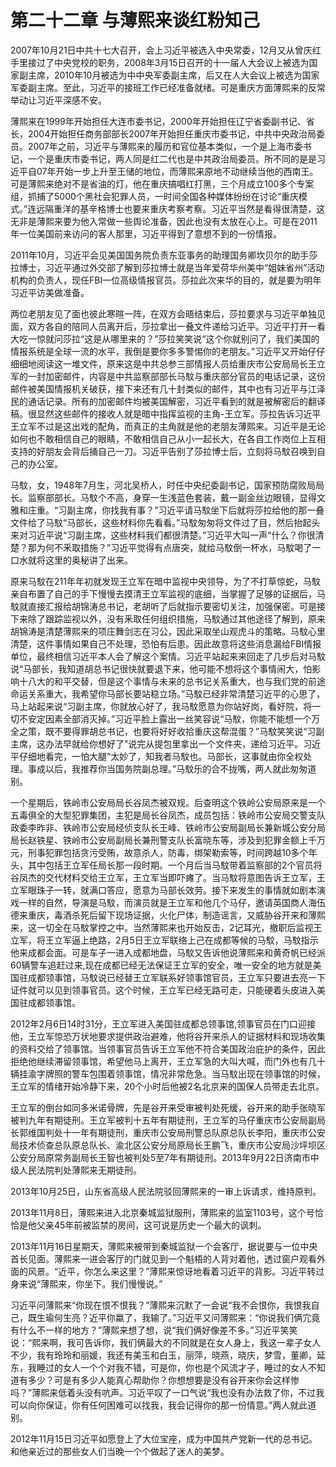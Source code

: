 # 第二十二章 与薄熙来谈红粉知己

2007年10月21日中共十七大召开，会上习近平被选入中央常委，12月又从曾庆红手里接过了中央党校的职务，2008年3月15日召开的十一届人大会议上被选为国家副主席，2010年10月被选为中中央军委副主席，后又在人大会议上被选为国家军委副主席。至此，习近平的接班工作已经准备就绪。可是重庆方面薄熙来的反常举动让习近平深感不安。

薄熙来在1999年开始担任大连市委书记，2000年开始担任辽宁省委副书记、省长，2004开始担任商务部部长2007年开始担任重庆市委书记，中共中央政治局委员。2007年之前，习近平与薄熙来的履历和官位基本类似，一个是上海市委书记，一个是重庆市委书记，两人同是红二代也是中共政治局委员。所不同的是是习近平自07年开始一步上升至王储的地位，而薄熙来原地不动继续当他的西南王。可是薄熙来绝对不是省油的灯，他在重庆搞唱红打黑，三个月成立100多个专案组，抓捕了5000个黑社会犯罪人员，一时间全国各种媒体纷纷在讨论“重庆模式。”连远隔重洋的基辛格博士也要来重庆考察考察。习近平当然是看得很清楚，这无非是薄熙来要为他入常做一些舆论准备，因此也没有太放在心上。可是在2011年一位美国前来访问的客人那里，习近平得到了意想不到的一份情报。

2011年10月，习近平会见美国国务院负责东亚事务的助理国务卿坎贝尔的助手莎拉博士，习近平通过外交部了解到莎拉博士就是当年爱荷华州美中“姐妹省州”活动机构的负责人，现任FBI—位高级情报官员。莎拉此次来华的目的，就是要为明年习近平访美做准备。

两位老朋友见了面也彼此寒暄一阵，在双方会晤结束后，莎拉要求与习近平单独见面，双方各自的陪同人员离开后，莎拉拿出一叠文件递给习近平。习近平打开一看大吃一惊就问莎拉“这是从哪里来的？”莎拉笑笑说“这个你就别问了，我们美国的情报系统是全球一流的水平，我倒是要你多多警惕你的老朋友。”习近平又开始仔仔细细地阅读这一堆文件，原来这是中共总参三部情报人员给重庆市公安局局长王立军的一封加密邮件，内容是中共监察部部长马馼与重庆部分官员的电话记录，这份邮件被美国情报机关破获，接下来还有几十封类似的邮件，其中也有习近平与江泽民的通话记录。所有的加密邮件均被美国解密，习近平看到的就是被解密后的翻译稿。很显然这些邮件的接收人就是暗中指挥监视的主角-王立军。莎拉告诉习近平王立军不过是这出戏的配角，而真正的主角就是他的老朋友薄熙来。习近平是无论如何也不敢相信自己的眼睛，不敢相信自己从小一起长大，在各自工作岗位上互相支持的好朋友会背后捅自己一刀。习近平告别了莎拉博士后，立刻将马馼召唤到自己的办公室。

马馼，女，1948年7月生，河北吴桥人，时任中央纪委副书记，国家预防腐败局局长。监察部部长。马馼个不高，身穿一生浅蓝色套装，戴一副金丝边眼镜，显得文雅和庄重。“习副主席，你找我有事？”习近平请马馼坐下后就将莎拉给他的那一叠文件给了马馼“马部长，这些材料你先看看。”马馼匆匆将文件过了目，然后抬起头来对习近平说“习副主席，这些材料我们都很清楚。”习近平大叫一声“什么？你很清楚？那为何不釆取措施？”习近平觉得有点唐突，就给马馼倒一杯水，马馼喝了一口水就将这里的奥秘讲了出来。

原来马馼在211年年初就发现王立军在暗中监视中央领导，为了不打草惊蛇，马馼亲自布置了自己的手下慢慢去摸清王立军监视的底细，当掌握了足够的证据后，马馼就直接汇报给胡锦涛总书记，老胡听了后就指示要密切关注，加强保密。可是接下来除了跟踪监视以外，没有釆取任何组织措施，马馼通过其他途径了解到，原来胡锦涛是清楚薄熙来的项庄舞剑志在习公，因此采取坐山观虎斗的策略。马馼心里清楚，这件事情如果自己不处理，恐怕有后患。因此故意将这些消息漏给FBI情报单位，最终相信习近平本人会了解这个案情。习近平站起来来回走了几步后对马馼说“马部长，我知道胡总书记很快就要退下来，他可能不想将这个事情闹大，怕影响十八大的和平交替，但是这个事情与未来的总书记关系重大，也与我们党的前途命运关系重大，我希望你马部长要站稳立场。”马馼已经非常清楚习近平的心思了，马上站起来说“习副主席，你就放心好了，我马馼愿意为你站好岗，看好院，将一切不安定因素全部消灭掉。”习近平脸上露出一丝笑容说“马馼，你能不能想一个万全之策，既不要得罪胡总书记，也要将好好收拾重庆这帮混蛋？”马馼笑笑说“习副主席，这办法早就给你想好了”说完从提包里拿出一个文件夹，递给习近平。习近平仔细地看完，一怕大腿“太妙了，知我者马馼也。马部长，这事就由你全权处理。事成以后，我推荐你当国务院副总理。”马馼乐的合不拢嘴，两人就此匆匆道别。

一个星期后，铁岭市公安局局长谷凤杰被双规。后查明这个铁岭公安局原来是一个五毒俱全的大型犯罪集团，主犯是局长谷凤杰，成员包括：铁岭市公安局交警支队政委李昨非、铁岭市公安局经侦支队长王峰、铁岭市公安局副局长兼新城公安分局局长赵铁星、铁岭市公安局副局长兼刑警支队长富晓东等，涉及到犯罪金额上千万元，刑事犯罪包括贪污受贿，故意杀人，防毒，绑架勒索等，时间跨越10多个年头，其中包括王立军任局长那一段时期。一个月后当马馼带着监察部的2个官员将谷凤杰的交代材料交给王立军，王立军当即吓瘫了。当马馼将意图告诉王立军，王立军眼珠子一转，就满口答应，愿意为马部长效劳。接下来发生的事情就如剧本演戏一样的自然，导演是马馼，而演员就是王立军和他几个马仔，邀请英国商人海伍德来重庆，毒酒杀死后留下现场证据，火化尸体，制造谣言，又威胁谷开来和薄熙来，这一切全在马馼掌控之中。当然薄熙来也开始反击，2记耳光，撤职后监视王立军，将王立军逼上绝路，2月5日王立军联络上己在成都等候的马馼，马馼指示他来成都会面。可是车子一进入成都地盘，马馼又告诉他说薄熙来和黄奇帆已经派60辆警车追赶过来,现在成都已经无法保证王立军的安全，唯一安全的地方就是美国驻成都领事馆，马馼说已经替王立军联系好领事馆官员，王立军只要进去亮一下证件就可以见到领事官员。这个时候，王立军已经无路可走，只能硬着头皮进入美国驻成都领事馆。

2012年2月6日14时31分，王立军进入美国驻成都总领事馆,领事官员在门口迎接他，王立军惊恐万状地要求提供政治避难，他将谷开来杀人的证据材料和现场收集的资料交给了领事馆。当领事官员告诉王立军他不符合美国政治庇护的条件，因此拒绝他继续滞留领事馆，希望他马上离开，王立军急的大叫大喊，而门外也有几十辆挂渝字牌照的警车包围着领事馆，情况非常危急。当马馼出现在领事馆的时候，王立军的情绪开始冷静下来，20个小时后他被2名北京来的国保人员带走去北京。

王立军的倒台如同多米诺骨牌，先是谷开来受审被判处死缓，谷开来的助手张晓军被判九年有期徒刑。王立军被判十五年有期徒刑，王立军的马仔重庆市公安局副局长郭维国判处十一年有期徒刑，重庆市公安局刑警总队原总队长李阳，重庆市公安局技术侦查总队原总队长、渝北区公安分局原局长王鹏飞，重庆市公安局沙坪坝区公安分局原常务副局长王智也被判处5至7年有期徒刑。2013年9月22日济南市中级人民法院判处薄熙来无期徒刑。

2013年10月25日，山东省高级人民法院驳回薄熙来的一审上诉请求，维持原判。

2013年11月8日，薄熙来进入北京秦城监狱服刑，薄熙来的监室1103号，这个号恰恰是他父亲45年前被监禁的房间，这可说是历史一个最大的讽刺。

2013年11月16日星期天，薄熙来被带到秦城监狱一个会客厅，据说要与一位中央首长见面。薄熙来一进会客厅的门就见到一个魁梧的人背对着他，透过窗户观看外面的风景。“近平，你怎么来这里？”薄熙来惊讶地看着习近平的背影。习近平转过身来说“薄熙来，你坐下。我们慢慢说。”

习近平问薄熙来“你现在恨不恨我？”薄熙来沉默了一会说“我不会恨你，我恨我自己，既生瑜何生亮？近平你蠃了，我输了。”习近平又问薄熙来：“你说我们俩宂竟有什么不一样的地方？”薄熙来想了想，说“我们俩好像差不多。”习近平笑笑说：“熙来啊，我可告诉你，我们俩最大的不同就是在女人身上，我这一辈子女人不少，我有玲玲和丽媛，我还有美玉和白玉，丽萍，晓燕，晓庆，梦雪，董卿，延东，我睡过的女人一个个对我不错，可是你，你也是个风流才子，睡过的女人不知道有多少？可是有多少人能真心帮助你？你想想要是没有谷开来你会这样惨吗？”薄熙来低着头没有吭声。习近平叹了一口气说“我也没有办法救了你，不过我可以向你保证，你有任何困难可以找我，我会记得你的那一份情意。”两人就此道别。

2012年11月15日习近平如愿登上了大位宝座，成为中国共产党新一代的总书记。和他亲近过的那些女人们当晚一个个做起了迷人的美梦。
